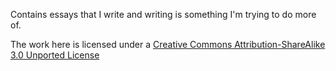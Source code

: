 Contains essays that I write and writing is something I'm trying to do more of.

The work here is licensed under a [Creative Commons Attribution-ShareAlike 3.0 Unported License](http://creativecommons.org/licenses/by-sa/3.0/deed.en_SG)

